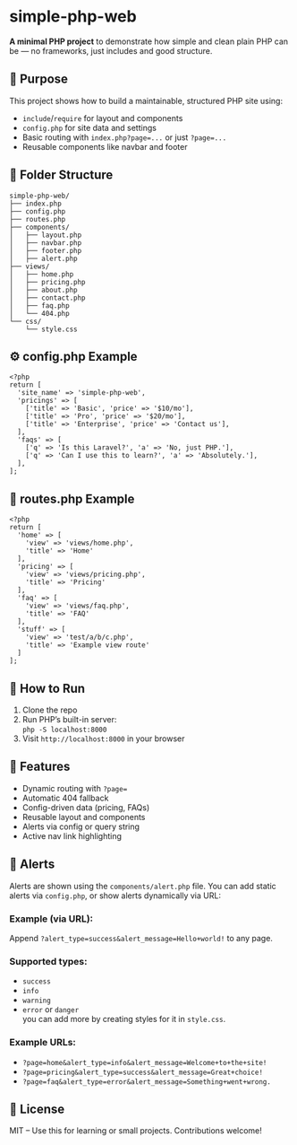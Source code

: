 # simple-php-web

**A minimal PHP project** to demonstrate how simple and clean plain PHP can be — no frameworks, just includes and good structure.

## 🎯 Purpose

This project shows how to build a maintainable, structured PHP site using:

*   `include`/`require` for layout and components
*   `config.php` for site data and settings
*   Basic routing with `index.php?page=...` or just `?page=...`
*   Reusable components like navbar and footer

## 📁 Folder Structure

```
simple-php-web/
├── index.php
├── config.php
├── routes.php
├── components/
│   ├── layout.php
│   ├── navbar.php
│   ├── footer.php
│   ├── alert.php
├── views/
│   ├── home.php
│   ├── pricing.php
│   ├── about.php
│   ├── contact.php
│   ├── faq.php
│   └── 404.php
└── css/
    └── style.css
```

## ⚙️ config.php Example

```
<?php
return [
  'site_name' => 'simple-php-web',
  'pricings' => [
    ['title' => 'Basic', 'price' => '$10/mo'],
    ['title' => 'Pro', 'price' => '$20/mo'],
    ['title' => 'Enterprise', 'price' => 'Contact us'],
  ],
  'faqs' => [
    ['q' => 'Is this Laravel?', 'a' => 'No, just PHP.'],
    ['q' => 'Can I use this to learn?', 'a' => 'Absolutely.'],
  ],
];
```

## 🧭 routes.php Example

```
<?php
return [
  'home' => [
    'view' => 'views/home.php',
    'title' => 'Home'
  ],
  'pricing' => [
    'view' => 'views/pricing.php',
    'title' => 'Pricing'
  ],
  'faq' => [
    'view' => 'views/faq.php',
    'title' => 'FAQ'
  ],
  'stuff' => [
    'view' => 'test/a/b/c.php',
    'title' => 'Example view route'
  ]
];
```

## 🚀 How to Run

1.  Clone the repo
2.  Run PHP’s built-in server:  
    `php -S localhost:8000`
3.  Visit `http://localhost:8000` in your browser

## 🧩 Features

*   Dynamic routing with `?page=`
*   Automatic 404 fallback
*   Config-driven data (pricing, FAQs)
*   Reusable layout and components
*   Alerts via config or query string
*   Active nav link highlighting

## 🔔 Alerts

Alerts are shown using the `components/alert.php` file. You can add static alerts via `config.php`, or show alerts dynamically via URL:

### Example (via URL):

Append `?alert_type=success&alert_message=Hello+world!` to any page.

### Supported types:

*   `success`
*   `info`
*   `warning`
*   `error` or `danger`
<br>you can add more by creating styles for it in `style.css`.

### Example URLs:

*   `?page=home&alert_type=info&alert_message=Welcome+to+the+site!`
*   `?page=pricing&alert_type=success&alert_message=Great+choice!`
*   `?page=faq&alert_type=error&alert_message=Something+went+wrong.`

## 📄 License

MIT – Use this for learning or small projects. Contributions welcome!
